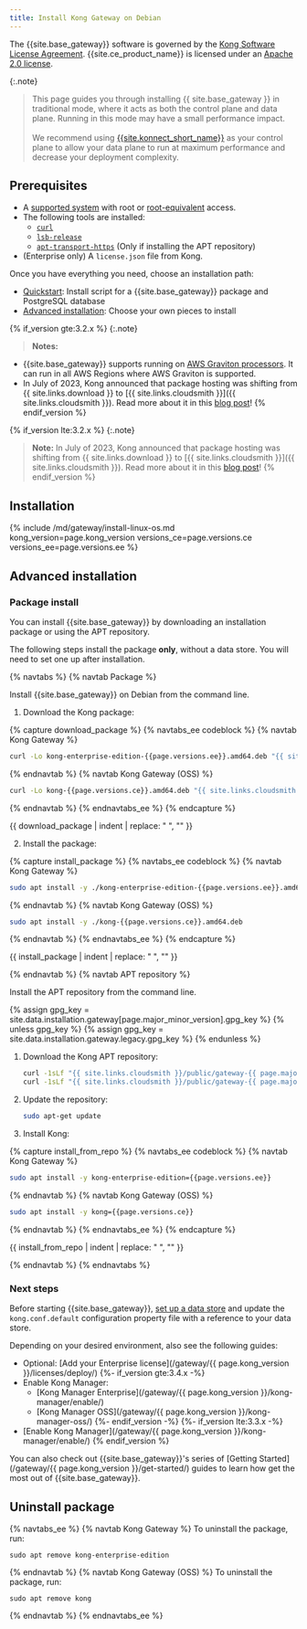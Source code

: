 ```yaml
---
title: Install Kong Gateway on Debian
---
```


The {{site.base_gateway}} software is governed by the
[Kong Software License Agreement](https://konghq.com/kongsoftwarelicense).
{{site.ce_product_name}} is licensed under an
[Apache 2.0 license](https://github.com/Kong/kong/blob/master/LICENSE).

{:.note}
> This page guides you through installing {{ site.base_gateway }} in traditional mode, where it acts as both the control plane and data plane. Running in this mode may have a small performance impact.
> <br><br>
> We recommend using [{{site.konnect_short_name}}](https://konghq.com/products/kong-konnect/register?utm_medium=referral&utm_source=docs&utm_campaign=install-ubuntu) as your control plane to allow your data plane to run at maximum performance and decrease your deployment complexity.

## Prerequisites

* A [supported system](/gateway/{{page.kong_version}}/support-policy/#supported-versions) with root or [root-equivalent](/gateway/{{page.kong_version}}/production/running-kong/kong-user/) access.
* The following tools are installed:
  * [`curl`](https://curl.se/)
  * [`lsb-release`](https://packages.debian.org/lsb-release)
  * [`apt-transport-https`](https://packages.debian.org/apt-transport-https) (Only if installing the APT repository)
* (Enterprise only) A `license.json` file from Kong.

Once you have everything you need, choose an installation path: 
  * [Quickstart](#installation): Install script for a {{site.base_gateway}} package and PostgreSQL database
  * [Advanced installation](#advanced-installation): Choose your own pieces to install

{% if_version gte:3.2.x %}
{:.note}
> **Notes:**
* {{site.base_gateway}} supports running on [AWS Graviton processors](https://aws.amazon.com/ec2/graviton/). It can run in all AWS Regions where AWS Graviton is supported.
* In July of 2023, Kong announced that package hosting was shifting from {{ site.links.download }} to [{{ site.links.cloudsmith }}]({{ site.links.cloudsmith }}). Read more about it in this [blog post](https://konghq.com/blog/product-releases/changes-to-kong-package-hosting)!
{% endif_version %}

{% if_version lte:3.2.x %}
{:.note}
> **Note:** In July of 2023, Kong announced that package hosting was shifting from {{ site.links.download }} to [{{ site.links.cloudsmith }}]({{ site.links.cloudsmith }}). Read more about it in this [blog post](https://konghq.com/blog/product-releases/changes-to-kong-package-hosting)!
{% endif_version %}

## Installation

{% include /md/gateway/install-linux-os.md kong_version=page.kong_version versions_ce=page.versions.ce versions_ee=page.versions.ee %}

## Advanced installation

### Package install

You can install {{site.base_gateway}} by downloading an installation package or using the APT repository.

The following steps install the package **only**, without a data store. 
You will need to set one up after installation.

{% navtabs %}
{% navtab Package %}

Install {{site.base_gateway}} on Debian from the command line.

1. Download the Kong package:

{% capture download_package %}
{% navtabs_ee codeblock %}
{% navtab Kong Gateway %}
```bash
curl -Lo kong-enterprise-edition-{{page.versions.ee}}.amd64.deb "{{ site.links.cloudsmith }}/public/gateway-{{ page.major_minor_version }}/deb/debian/pool/bullseye/main/k/ko/kong-enterprise-edition_{{page.versions.ee}}/kong-enterprise-edition_{{page.versions.ee}}_amd64.deb"
```
{% endnavtab %}
{% navtab Kong Gateway (OSS) %}
```bash
curl -Lo kong-{{page.versions.ce}}.amd64.deb "{{ site.links.cloudsmith }}/public/gateway-{{ page.major_minor_version }}/deb/debian/pool/bullseye/main/k/ko/kong_{{page.versions.ce}}/kong_{{page.versions.ce}}_amd64.deb"
```
{% endnavtab %}
{% endnavtabs_ee %}
{% endcapture %}

{{ download_package | indent | replace: " </code>", "</code>" }}

2. Install the package:

{% capture install_package %}
{% navtabs_ee codeblock %}
{% navtab Kong Gateway %}
```bash
sudo apt install -y ./kong-enterprise-edition-{{page.versions.ee}}.amd64.deb
```
{% endnavtab %}
{% navtab Kong Gateway (OSS) %}
```bash
sudo apt install -y ./kong-{{page.versions.ce}}.amd64.deb
```
{% endnavtab %}
{% endnavtabs_ee %}
{% endcapture %}

{{ install_package | indent | replace: " </code>", "</code>" }}

{% endnavtab %}
{% navtab APT repository %}

Install the APT repository from the command line.
 
{% assign gpg_key = site.data.installation.gateway[page.major_minor_version].gpg_key  %}
{% unless gpg_key %}
{% assign gpg_key = site.data.installation.gateway.legacy.gpg_key  %}
{% endunless %}

1. Download the Kong APT repository:
    ```bash
    curl -1sLf "{{ site.links.cloudsmith }}/public/gateway-{{ page.major_minor_version }}/gpg.{{ gpg_key }}.key" |  gpg --dearmor | sudo tee /usr/share/keyrings/kong-gateway-{{ page.major_minor_version }}-archive-keyring.gpg > /dev/null
    curl -1sLf "{{ site.links.cloudsmith }}/public/gateway-{{ page.major_minor_version }}/config.deb.txt?distro=debian&codename=$(lsb_release -sc)" | sudo tee /etc/apt/sources.list.d/kong-gateway-{{ page.major_minor_version }}.list > /dev/null
    ```
2. Update the repository:
    ```bash
    sudo apt-get update
    ```
3. Install Kong:

{% capture install_from_repo %}
{% navtabs_ee codeblock %}
{% navtab Kong Gateway %}
```bash
sudo apt install -y kong-enterprise-edition={{page.versions.ee}}
```
{% endnavtab %}
{% navtab Kong Gateway (OSS) %}
```bash
sudo apt install -y kong={{page.versions.ce}}
```
{% endnavtab %}
{% endnavtabs_ee %}
{% endcapture %}

{{ install_from_repo | indent | replace: " </code>", "</code>" }}

{% endnavtab %}
{% endnavtabs %}

### Next steps

Before starting {{site.base_gateway}}, [set up a data store](/gateway/{{page.kong_version}}/install/post-install/set-up-data-store/) 
and update the `kong.conf.default` configuration property file with a reference to your data store.

Depending on your desired environment, also see the following guides:
* Optional: [Add your Enterprise license](/gateway/{{ page.kong_version }}/licenses/deploy/)
{%- if_version gte:3.4.x -%}
* Enable Kong Manager:
  * [Kong Manager Enterprise](/gateway/{{ page.kong_version }}/kong-manager/enable/)
  * [Kong Manager OSS](/gateway/{{ page.kong_version }}/kong-manager-oss/)
{%- endif_version -%}
{%- if_version lte:3.3.x -%}
* [Enable Kong Manager](/gateway/{{ page.kong_version }}/kong-manager/enable/)
{% endif_version %}

You can also check out {{site.base_gateway}}'s series of
[Getting Started](/gateway/{{ page.kong_version }}/get-started/) guides to learn how 
get the most out of {{site.base_gateway}}.

## Uninstall package

{% navtabs_ee %}
{% navtab Kong Gateway %}
To uninstall the package, run: 
```
sudo apt remove kong-enterprise-edition
```
{% endnavtab %}
{% navtab Kong Gateway (OSS) %}
To uninstall the package, run: 
```
sudo apt remove kong
```
{% endnavtab %}
{% endnavtabs_ee %}